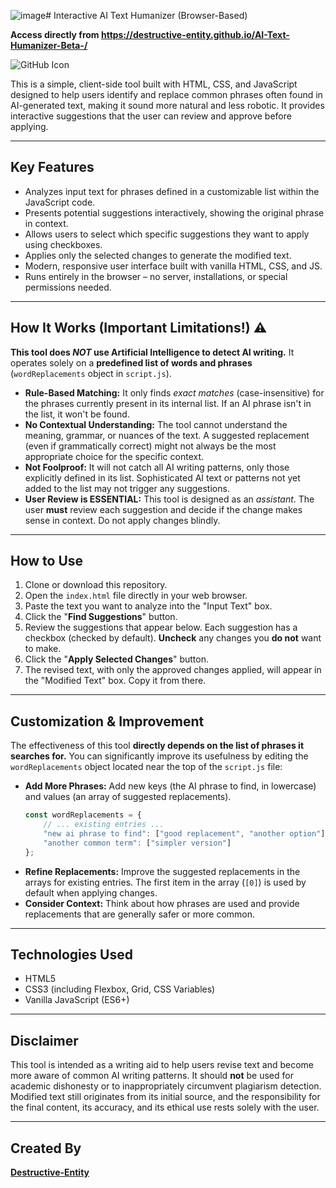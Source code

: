 ![image](https://github.com/user-attachments/assets/783a192c-70f8-4b5b-9a58-194cc7c88498)# Interactive AI Text Humanizer (Browser-Based)

**Access directly from https://destructive-entity.github.io/AI-Text-Humanizer-Beta-/**

![GitHub Icon](https://img.shields.io/badge/Created%20By-Destructive--Entity-4f46e5?style=for-the-badge&logo=github)

This is a simple, client-side tool built with HTML, CSS, and JavaScript designed to help users identify and replace common phrases often found in AI-generated text, making it sound more natural and less robotic. It provides interactive suggestions that the user can review and approve before applying.

---

## Key Features

*   Analyzes input text for phrases defined in a customizable list within the JavaScript code.
*   Presents potential suggestions interactively, showing the original phrase in context.
*   Allows users to select which specific suggestions they want to apply using checkboxes.
*   Applies only the selected changes to generate the modified text.
*   Modern, responsive user interface built with vanilla HTML, CSS, and JS.
*   Runs entirely in the browser – no server, installations, or special permissions needed.

---

## How It Works (Important Limitations!) ⚠️

**This tool does *NOT* use Artificial Intelligence to detect AI writing.** It operates solely on a **predefined list of words and phrases** (`wordReplacements` object in `script.js`).

*   **Rule-Based Matching:** It only finds *exact matches* (case-insensitive) for the phrases currently present in its internal list. If an AI phrase isn't in the list, it won't be found.
*   **No Contextual Understanding:** The tool cannot understand the meaning, grammar, or nuances of the text. A suggested replacement (even if grammatically correct) might not always be the most appropriate choice for the specific context.
*   **Not Foolproof:** It will not catch all AI writing patterns, only those explicitly defined in its list. Sophisticated AI text or patterns not yet added to the list may not trigger any suggestions.
*   **User Review is ESSENTIAL:** This tool is designed as an *assistant*. The user **must** review each suggestion and decide if the change makes sense in context. Do not apply changes blindly.

---

## How to Use

1.  Clone or download this repository.
2.  Open the `index.html` file directly in your web browser.
3.  Paste the text you want to analyze into the "Input Text" box.
4.  Click the "**Find Suggestions**" button.
5.  Review the suggestions that appear below. Each suggestion has a checkbox (checked by default). **Uncheck** any changes you **do not** want to make.
6.  Click the "**Apply Selected Changes**" button.
7.  The revised text, with only the approved changes applied, will appear in the "Modified Text" box. Copy it from there.

---

## Customization & Improvement

The effectiveness of this tool **directly depends on the list of phrases it searches for.** You can significantly improve its usefulness by editing the `wordReplacements` object located near the top of the `script.js` file:

*   **Add More Phrases:** Add new keys (the AI phrase to find, in lowercase) and values (an array of suggested replacements).
    ```javascript
    const wordReplacements = {
        // ... existing entries ...
        "new ai phrase to find": ["good replacement", "another option"],
        "another common term": ["simpler version"]
    };
    ```
*   **Refine Replacements:** Improve the suggested replacements in the arrays for existing entries. The first item in the array (`[0]`) is used by default when applying changes.
*   **Consider Context:** Think about how phrases are used and provide replacements that are generally safer or more common.

---

## Technologies Used

*   HTML5
*   CSS3 (including Flexbox, Grid, CSS Variables)
*   Vanilla JavaScript (ES6+)

---

## Disclaimer

This tool is intended as a writing aid to help users revise text and become more aware of common AI writing patterns. It should **not** be used for academic dishonesty or to inappropriately circumvent plagiarism detection. Modified text still originates from its initial source, and the responsibility for the final content, its accuracy, and its ethical use rests solely with the user.

---

## Created By

**[Destructive-Entity](https://github.com/Destructive-Entity)**
